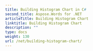```yaml
---
title: Building Histogram Chart in C#
second_title: Aspose.Words for .NET
articleTitle: Building Histogram Chart
linktitle: Building Histogram Chart
description: ""
type: docs
weight: 130
url: /net/building-histogram-chart/
---
```


